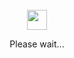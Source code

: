 <div align="center" >
  <br/>
  <img src="https://github.githubassets.com/images/spinners/octocat-spinner-64.gif" width="32" height="32" />
  <p>Please wait...</p>
  <br/>
  <br/>
</div>
